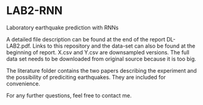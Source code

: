 # LAB2-RNN
Laboratory earthquake prediction with RNNs 

A detailed file description can be found at the end of the report DL-LAB2.pdf.
Links to this repository and the data-set can also be found at the beginning of report.
X.csv and Y.csv are downsampled versions. The full data set needs to be downloaded from 
original source because it is too big.

The literature folder contains the two papers describing the experiment and the 
possibility of prediciting earthquakes. They are included for convenience.

For any further questions, feel free to contact me.